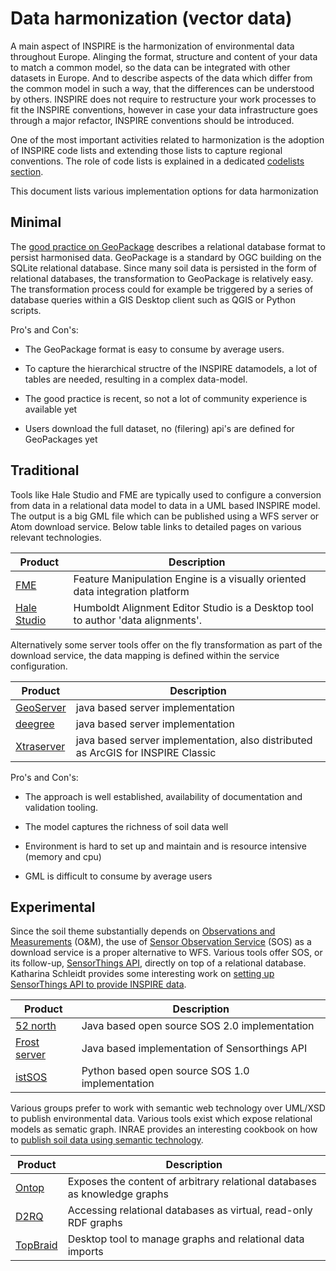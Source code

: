 

# Data harmonization (vector data)

A main aspect of INSPIRE is the harmonization of environmental data throughout Europe. Alinging the format, structure and content of your data to match a common model, so the data can be integrated with other datasets in Europe. And to describe aspects of the data which differ from the common model in such a way, that the differences can be understood by others. INSPIRE does not require to restructure your work processes to fit the INSPIRE conventions, however in case your data infrastructure goes through a major refactor, INSPIRE conventions should be introduced.

One of the most important activities related to harmonization is the adoption of INSPIRE code lists and extending those lists to capture regional conventions. The role of code lists is explained in a dedicated [codelists section](codelists.md). 

This document lists various implementation options for data harmonization

## Minimal

The [good practice on GeoPackage](https://github.com/INSPIRE-MIF/gp-geopackage-encodings) describes a relational database format to persist harmonised data. GeoPackage is a standard by OGC building on the SQLite relational database. Since many soil data is persisted in the form of relational databases, the transformation to GeoPackage is relatively easy. The transformation process could for example be triggered by a series of database queries within a GIS Desktop client such as QGIS or Python scripts. 



Pro's and Con's:

- The GeoPackage format is easy to consume by average users.

- To capture the hierarchical structre of the INSPIRE datamodels, a lot of tables are needed, resulting in a complex data-model. 
- The good practice is recent, so not a lot of community experience is available yet 
- Users download the full dataset, no (filering) api's are defined for GeoPackages yet

## Traditional

Tools like Hale Studio and FME are typically used to configure a conversion from data in a relational data model to data in a UML based INSPIRE model. The output is a big GML file which can be published using a WFS server or Atom download service. Below table links to detailed pages on various relevant technologies.

| Product | Description |
| --- | --- |
| [FME](tools/fme.md) | Feature Manipulation Engine is a visually oriented data integration platform |
| [Hale Studio](tools/hale.md) | Humboldt Alignment Editor Studio is a Desktop tool to author 'data alignments'. |

Alternatively some server tools offer on the fly transformation as part of the download service, the data mapping is defined within the service configuration.

| Product | Description |
| --- | --- |
| [GeoServer](tools/geoserver.md) | java based server implementation |
| [deegree](tools/deegree.md) | java based server implementation |
| [Xtraserver](tools/xtraserver.md) | java based server implementation, also distributed as ArcGIS for INSPIRE Classic |

Pro's and Con's:

- The approach is well established, availability of documentation and validation tooling.
- The model captures the richness of soil data well

- Environment is hard to set up and maintain and is resource intensive (memory and cpu)
- GML is difficult to consume by average users

## Experimental

Since the soil theme substantially depends on [Observations and Measurements](https://www.ogc.org/standards/om) (O&M), the use of [Sensor Observation Service](https://www.ogc.org/standards/sos) (SOS) as a download service is a proper alternative to WFS. Various tools offer SOS, or its follow-up, [SensorThings API](https://www.ogc.org/standards/sensorthings), directly on top of a relational database. Katharina Schleidt provides some interesting work on [setting up SensorThings API to provide INSPIRE data](http://www.datacove.eu/inspire/).

| Product | Description |
| --- | --- |
| [52 north](https://52north.org/software/software-projects/sos/) | Java based open source SOS 2.0 implementation |
| [Frost server](https://fraunhoferiosb.github.io/FROST-Server/) | Java based implementation of Sensorthings API |
| [istSOS](http://istsos.org/) | Python based open source SOS 1.0 implementation |

Various groups prefer to work with semantic web technology over UML/XSD to publish environmental data. Various tools exist which expose relational models as sematic graph. INRAE provides an interesting cookbook on how to [publish soil data using semantic technology](https://doi.org/10.15454/YJLFZI).

| Product | Description |
| --- | --- |
| [Ontop](https://ontop-vkg.org/) | Exposes the content of arbitrary relational databases as knowledge graphs |
| [D2RQ](http://d2rq.org/) | Accessing relational databases as virtual, read-only RDF graphs |
| [TopBraid](https://www.topquadrant.com/doc/7.1/scripting/importing.html) | Desktop tool to manage graphs and relational data imports |
